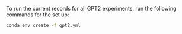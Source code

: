 To run the current records for all GPT2 experiments, run the following commands for the set up:

```bash
conda env create -f gpt2.yml
```
